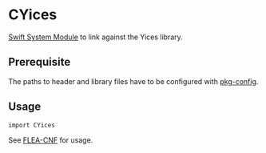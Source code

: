 # CYices
[Swift System Module](https://github.com/apple/swift-package-manager/blob/master/Documentation/Usage.md#require-system-libraries) to link against the Yices library.

## Prerequisite

The paths to header and library files have to be configured with 
[pkg-config](https://www.freedesktop.org/wiki/Software/pkg-config/).
    
## Usage

```
import CYices
```

See [FLEA-CNF](https://github.com/AleGit/FLEA-CNF) for usage.
